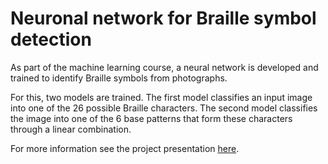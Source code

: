 # Neuronal network for Braille symbol detection

As part of the machine learning course, a neural network is developed and trained to identify Braille symbols from photographs.

For this, two models are trained. The first model classifies an input image into one of the 26 possible Braille characters. The second model classifies the image into one of the 6 base patterns that form these characters through a linear combination.

For more information see the project presentation [here](https://correounivalleeduco-my.sharepoint.com/:p:/g/personal/nicolas_aguilera_correounivalle_edu_co/Ecs-ozwn6PRBmwAPzdifQK4B_pgTU2gZ4WcdGEJDlWoPpg?e=vpRhYv).
